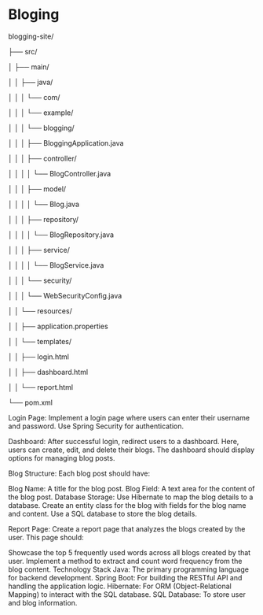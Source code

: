 # Bloging
blogging-site/

├── src/

│   ├── main/

│   │   ├── java/

│   │   │   └── com/

│   │   │       └── example/

│   │   │           └── blogging/

│   │   │               ├── BloggingApplication.java

│   │   │               ├── controller/

│   │   │               │   └── BlogController.java

│   │   │               ├── model/

│   │   │               │   └── Blog.java

│   │   │               ├── repository/

│   │   │               │   └── BlogRepository.java

│   │   │               ├── service/

│   │   │               │   └── BlogService.java

│   │   │               └── security/

│   │   │                   └── WebSecurityConfig.java

│   │   └── resources/

│   │       ├── application.properties

│   │       └── templates/

│   │           ├── login.html

│   │           ├── dashboard.html

│   │           └── report.html

└── pom.xml

Login Page: Implement a login page where users can enter their username and password. Use Spring Security for authentication.

Dashboard: After successful login, redirect users to a dashboard. Here, users can create, edit, and delete their blogs. The dashboard should display options for managing blog posts.

Blog Structure: Each blog post should have:

Blog Name: A title for the blog post.
Blog Field: A text area for the content of the blog post.
Database Storage: Use Hibernate to map the blog details to a database. Create an entity class for the blog with fields for the blog name and content. Use a SQL database to store the blog details.

Report Page: Create a report page that analyzes the blogs created by the user. This page should:

Showcase the top 5 frequently used words across all blogs created by that user.
Implement a method to extract and count word frequency from the blog content.
Technology Stack
Java: The primary programming language for backend development.
Spring Boot: For building the RESTful API and handling the application logic.
Hibernate: For ORM (Object-Relational Mapping) to interact with the SQL database.
SQL Database: To store user and blog information.
